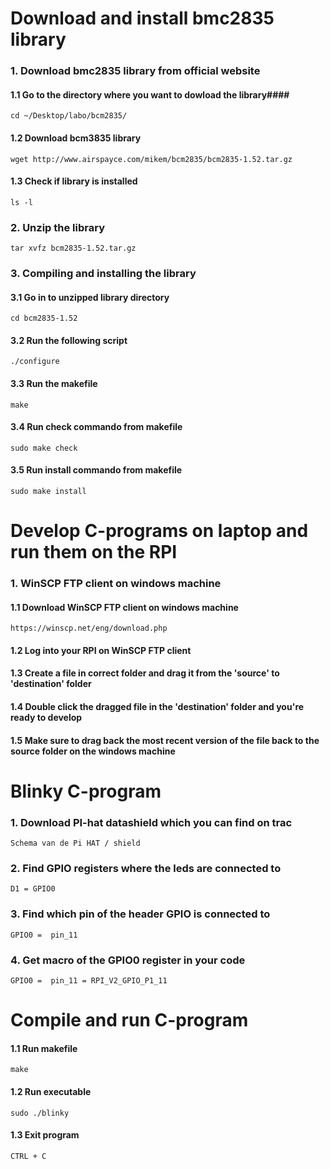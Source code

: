 # Download and install bmc2835 library #
### 1. Download bmc2835 library from official website ###
#### 1.1 Go to the directory where you want to dowload the library####
	cd ~/Desktop/labo/bcm2835/
#### 1.2 Download bcm3835 library #####
	wget http://www.airspayce.com/mikem/bcm2835/bcm2835-1.52.tar.gz
#### 1.3 Check if library is installed #####
	ls -l

### 2. Unzip the library
	tar xvfz bcm2835-1.52.tar.gz 

### 3. Compiling and installing the library ###
#### 3.1 Go in to unzipped library directory ####
	cd bcm2835-1.52
#### 3.2 Run the following script ####
	./configure
#### 3.3 Run the makefile ####
	make
#### 3.4 Run check commando from makefile ####
	sudo make check
#### 3.5 Run install commando from makefile ####
	sudo make install

# Develop C-programs on laptop and run them on the RPI #
### 1. WinSCP FTP client on windows machine ###
#### 1.1 Download WinSCP FTP client on windows machine ###
	https://winscp.net/eng/download.php
#### 1.2 Log into your RPI on WinSCP FTP client ####
#### 1.3 Create a file in correct folder and drag it from the 'source' to 'destination' folder ####
#### 1.4 Double click the dragged file in the 'destination' folder and you're ready to develop
#### 1.5 Make sure to drag back the most recent version of  the file back to the source folder on the windows machine ####

# Blinky C-program #
### 1. Download PI-hat datashield which you can find on trac ###
	Schema van de Pi HAT / shield
### 2. Find GPIO registers where the leds are connected to ###
	D1 = GPIO0
### 3. Find which pin of the header GPIO is connected to ###
	GPIO0 =  pin_11
### 4. Get macro of the GPIO0 register in your code ###
	GPIO0 =  pin_11 = RPI_V2_GPIO_P1_11

# Compile and run C-program #
#### 1.1 Run makefile #####
	make
#### 1.2 Run executable ####
	sudo ./blinky
#### 1.3 Exit program ####
	CTRL + C




